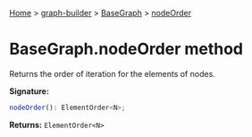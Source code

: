 [Home](./index) &gt; [graph-builder](./graph-builder.md) &gt; [BaseGraph](./graph-builder.basegraph.md) &gt; [nodeOrder](./graph-builder.basegraph.nodeorder.md)

# BaseGraph.nodeOrder method

Returns the order of iteration for the elements of nodes<!-- -->.

**Signature:**
```javascript
nodeOrder(): ElementOrder<N>;
```
**Returns:** `ElementOrder<N>`

